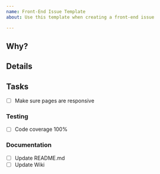 ```yaml
---
name: Front-End Issue Template
about: Use this template when creating a front-end issue

---
```


## Why?

## Details

## Tasks
- [ ] Make sure pages are responsive

### Testing
- [ ] Code coverage 100%

### Documentation
- [ ] Update README.md
- [ ] Update Wiki

